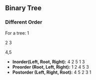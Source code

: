 ## Binary Tree
### Different Order
For a tree:
1

2     3

4,5

- **Inorder(Left, Root, Right):**  4 2 5 1 3
- **Preorder (Root, Left, Right):** 1 2 4 5 3
- **Postorder (Left, Right, Root):** 4 5 2 3 1
